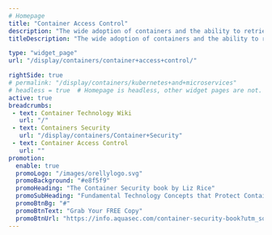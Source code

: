 ```yaml
---
# Homepage
title: "Container Access Control"
description: "The wide adoption of containers and the ability to retrieve images from different sources impose strict security constraints. Containers leverage Linux kernel security facilities, such as namespaces, cgroups and Mandatory Access Control. This page gathers resources about container access control - deciding and enforcing who gets access to which container resources."
titleDescription: "The wide adoption of containers and the ability to retrieve images from different sources impose strict security constraints. Containers leverage Linux kernel security facilities, such as namespaces, cgroups and Mandatory Access Control. This page gathers resources about container access control - deciding and enforcing who gets access to which container resources." 

type: "widget_page"
url: "/display/containers/container+access+control/" 

rightSide: true 
# permalink: "/display/containers/kubernetes+and+microservices"
# headless = true  # Homepage is headless, other widget pages are not.
active: true
breadcrumbs:
 - text: Container Technology Wiki
   url: "/"
 - text: Containers Security
   url: "/display/containers/Container+Security"
 - text: Container Access Control
   url: ""
promotion:
  enable: true
  promoLogo: "/images/orellylogo.svg"
  promoBackground: "#e8f5f9"
  promoHeading: "The Container Security book by Liz Rice"
  promoSubHeading: "Fundamental Technology Concepts that Protect Containerized Applications"
  promoBtnBg: "#"
  promoBtnText: "Grab Your FREE Copy"
  promoBtnUrl: "https://info.aquasec.com/container-security-book?utm_source=wiki"
---
```


